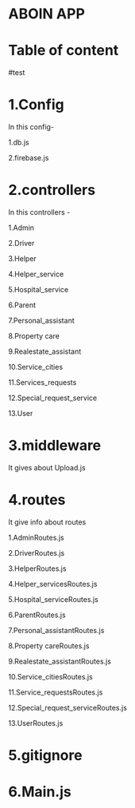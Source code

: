 # ABOIN APP 

# Table of content
#test

# 1.Config 
In this config- 

1.db.js

2.firebase.js

# 2.controllers
In this controllers - 

1.Admin 

2.Driver 

3.Helper

4.Helper_service

5.Hospital_service

6.Parent

7.Personal_assistant

8.Property care

9.Realestate_assistant

10.Service_cities

11.Services_requests

12.Special_request_service

13.User


# 3.middleware

It gives about Upload.js

# 4.routes

It give info about routes

1.AdminRoutes.js

2.DriverRoutes.js

3.HelperRoutes.js

4.Helper_servicesRoutes.js

5.Hospital_serviceRoutes.js

6.ParentRoutes.js

7.Personal_assistantRoutes.js

8.Property careRoutes.js

9.Realestate_assistantRoutes.js

10.Service_citiesRoutes.js

11.Service_requestsRoutes.js

12.Special_request_serviceRoutes.js

13.UserRoutes.js

# 5.gitignore

# 6.Main.js